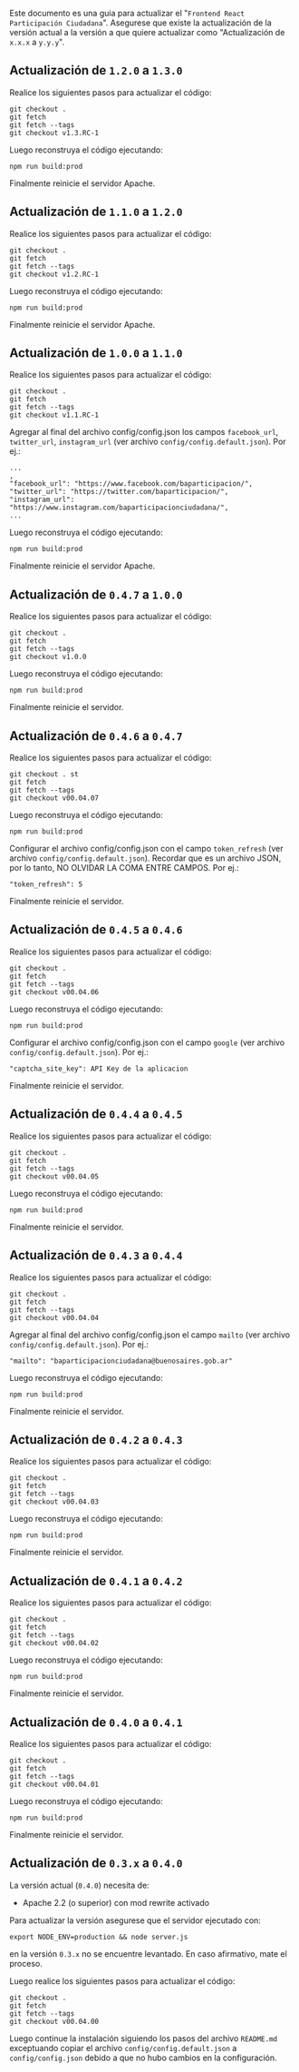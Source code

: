 Este documento es una guia para actualizar el "`Frontend React Participación Ciudadana`". Asegurese que existe la actualización de la versión actual a la versión a que quiere actualizar como "Actualización de `x.x.x` a `y.y.y`".

## Actualización de `1.2.0` a `1.3.0`

Realice los siguientes pasos para actualizar el código:

    git checkout .
    git fetch
    git fetch --tags
    git checkout v1.3.RC-1

Luego reconstruya el código ejecutando:

    npm run build:prod

Finalmente reinicie el servidor Apache.

## Actualización de `1.1.0` a `1.2.0`

Realice los siguientes pasos para actualizar el código:

    git checkout .
    git fetch
    git fetch --tags
    git checkout v1.2.RC-1

Luego reconstruya el código ejecutando:

    npm run build:prod

Finalmente reinicie el servidor Apache.

## Actualización de `1.0.0` a `1.1.0`

Realice los siguientes pasos para actualizar el código:

    git checkout .
    git fetch
    git fetch --tags
    git checkout v1.1.RC-1

Agregar al final del archivo config/config.json los campos `facebook_url`, `twitter_url`, `instagram_url` (ver archivo `config/config.default.json`). Por ej.: 

    ...
    ,
    "facebook_url": "https://www.facebook.com/baparticipacion/",
    "twitter_url": "https://twitter.com/baparticipacion/",
    "instagram_url": "https://www.instagram.com/baparticipacionciudadana/",
    ...

Luego reconstruya el código ejecutando:

    npm run build:prod

Finalmente reinicie el servidor Apache.

## Actualización de `0.4.7` a `1.0.0`

Realice los siguientes pasos para actualizar el código:

    git checkout .
    git fetch
    git fetch --tags
    git checkout v1.0.0

Luego reconstruya el código ejecutando:

    npm run build:prod

Finalmente reinicie el servidor.

## Actualización de `0.4.6` a `0.4.7`

Realice los siguientes pasos para actualizar el código:

    git checkout . st
    git fetch
    git fetch --tags
    git checkout v00.04.07

Luego reconstruya el código ejecutando:

    npm run build:prod

Configurar el archivo config/config.json con el campo `token_refresh` (ver archivo `config/config.default.json`). Recordar que es un archivo JSON, por lo tanto, NO OLVIDAR LA COMA ENTRE CAMPOS. Por ej.:

    "token_refresh": 5

Finalmente reinicie el servidor.

## Actualización de `0.4.5` a `0.4.6`

Realice los siguientes pasos para actualizar el código:

    git checkout .
    git fetch
    git fetch --tags
    git checkout v00.04.06

Luego reconstruya el código ejecutando:

    npm run build:prod

Configurar el archivo config/config.json con el campo `google` (ver archivo `config/config.default.json`). Por ej.:

    "captcha_site_key": API Key de la aplicacion

Finalmente reinicie el servidor.

## Actualización de `0.4.4` a `0.4.5`

Realice los siguientes pasos para actualizar el código:

    git checkout .
    git fetch
    git fetch --tags
    git checkout v00.04.05

Luego reconstruya el código ejecutando:

    npm run build:prod

Finalmente reinicie el servidor.

## Actualización de `0.4.3` a `0.4.4`

Realice los siguientes pasos para actualizar el código:

    git checkout .
    git fetch
    git fetch --tags
    git checkout v00.04.04

Agregar al final del archivo config/config.json el campo `mailto` (ver archivo `config/config.default.json`). Por ej.:

    "mailto": "baparticipacionciudadana@buenosaires.gob.ar"

Luego reconstruya el código ejecutando:

    npm run build:prod

Finalmente reinicie el servidor.

## Actualización de `0.4.2` a `0.4.3`

Realice los siguientes pasos para actualizar el código:

    git checkout .
    git fetch
    git fetch --tags
    git checkout v00.04.03

Luego reconstruya el código ejecutando:

	npm run build:prod

Finalmente reinicie el servidor.

## Actualización de `0.4.1` a `0.4.2`

Realice los siguientes pasos para actualizar el código:

    git checkout .
    git fetch
    git fetch --tags
    git checkout v00.04.02

Luego reconstruya el código ejecutando:

	npm run build:prod

Finalmente reinicie el servidor.

## Actualización de `0.4.0` a `0.4.1`

Realice los siguientes pasos para actualizar el código:

    git checkout .
    git fetch
    git fetch --tags
    git checkout v00.04.01

Luego reconstruya el código ejecutando:

	npm run build:prod

Finalmente reinicie el servidor.

## Actualización de `0.3.x` a `0.4.0`

La versión actual (`0.4.0`) necesita de:
* Apache 2.2 (o superior) con mod rewrite activado

Para actualizar la versión asegurese que el servidor ejecutado con:

    export NODE_ENV=production && node server.js

en la versión `0.3.x` no se encuentre levantado. En caso afirmativo, mate el proceso.

Luego realice los siguientes pasos para actualizar el código:

    git checkout .
    git fetch
    git fetch --tags
    git checkout v00.04.00

Luego continue la instalación siguiendo los pasos del archivo `README.md` exceptuando copiar el archivo `config/config.default.json` a `config/config.json` debido a que no hubo cambios en la configuración.

